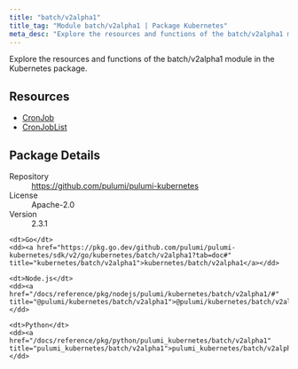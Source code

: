 ```yaml
---
title: "batch/v2alpha1"
title_tag: "Module batch/v2alpha1 | Package Kubernetes"
meta_desc: "Explore the resources and functions of the batch/v2alpha1 module in the Kubernetes package."
---
```


<!-- WARNING: this file was generated by Pulumi Docs Generator. -->
<!-- Do not edit by hand unless you're certain you know what you are doing! -->

Explore the resources and functions of the batch/v2alpha1 module in the Kubernetes package.

<h2 id="resources">Resources</h2>
<ul class="api">
    <li><a href="cronjob" title="CronJob"><span class="symbol resource"></span>CronJob</a></li>
    <li><a href="cronjoblist" title="CronJobList"><span class="symbol resource"></span>CronJobList</a></li>
</ul>

<h2 id="package-details">Package Details</h2>
<dl class="package-details">
	<dt>Repository</dt>
	<dd><a href="https://github.com/pulumi/pulumi-kubernetes">https://github.com/pulumi/pulumi-kubernetes</a></dd>
	<dt>License</dt>
	<dd>Apache-2.0</dd>
	<dt>Version</dt>
	<dd>2.3.1</dd>
</dl>



<dl class="tabular">

    <dt>Go</dt>
    <dd><a href="https://pkg.go.dev/github.com/pulumi/pulumi-kubernetes/sdk/v2/go/kubernetes/batch/v2alpha1?tab=doc#" title="kubernetes/batch/v2alpha1">kubernetes/batch/v2alpha1</a></dd>

    <dt>Node.js</dt>
    <dd><a href="/docs/reference/pkg/nodejs/pulumi/kubernetes/batch/v2alpha1/#" title="@pulumi/kubernetes/batch/v2alpha1">@pulumi/kubernetes/batch/v2alpha1</a></dd>

    <dt>Python</dt>
    <dd><a href="/docs/reference/pkg/python/pulumi_kubernetes/batch/v2alpha1" title="pulumi_kubernetes/batch/v2alpha1">pulumi_kubernetes/batch/v2alpha1</a></dd>

</dl>

